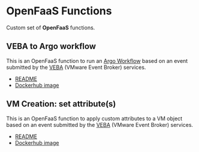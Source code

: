 # OpenFaaS Functions

Custom set of **OpenFaaS** functions.

## VEBA to Argo workflow

This is an OpenFaaS function to run an [Argo Workflow](https://argoproj.github.io) based on an event submitted by the
[VEBA](https://vmweventbroker.io/) (VMware Event Broker) services.

* [README](https://github.com/lrivallain/openfaas-fn/blob/master/veba-to-argo-fn/README.md)
* [Dockerhub image](https://hub.docker.com/repository/docker/lrivallain/veba-to-argo)


## VM Creation: set attribute(s)

This is an OpenFaaS function to apply custom attributes to a VM object based on an event submitted by the
[VEBA](https://vmweventbroker.io/) (VMware Event Broker) services.

* [README](https://github.com/lrivallain/openfaas-fn/blob/master/vm-creation-attr-fn/README.md)
* [Dockerhub image](https://hub.docker.com/repository/docker/lrivallain/veba-vc-vm-creation-attr)
